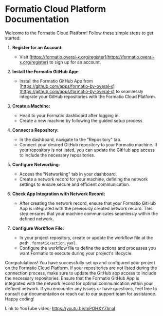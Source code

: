 # Formatio Cloud Platform Documentation

Welcome to the Formatio Cloud Platform! Follow these simple steps to get started:

1. **Register for an Account:**
   - Visit [https://formatio.overal-x.org/register](https://formatio.overal-x.org/register) to sign up for an account.

2. **Install the Formatio GitHub App:**
   - Install the Formatio GitHub App from [https://github.com/apps/formatio-by-overal-x](https://github.com/apps/formatio-by-overal-x) to seamlessly integrate your GitHub repositories with the Formatio Cloud Platform.

3. **Create a Machine:**
   - Head to your Formatio dashboard after logging in.
   - Create a new machine by following the guided setup process.

4. **Connect a Repository:**
   - In the dashboard, navigate to the "Repository" tab.
   - Connect your desired GitHub repository to your Formatio machine. If your repository is not listed, you can update the GitHub app access to include the necessary repositories.

5. **Configure Networking:**
   - Access the "Networking" tab in your dashboard.
   - Create a network record for your machine, defining the network settings to ensure secure and efficient communication.

6. **Check App Integration with Network Record:**
   - After creating the network record, ensure that your Formatio GitHub App is integrated with the previously created network record. This step ensures that your machine communicates seamlessly within the defined network.

7. **Configure Workflow File:**
   - In your project repository, create or update the workflow file at the path `.formatio/action.yaml`.
   - Configure the workflow file to define the actions and processes you want Formatio to execute during your project's lifecycle.

Congratulations! You have successfully set up and configured your project on the Formatio Cloud Platform. If your repositories are not listed during the connection process, make sure to update the GitHub app access to include the necessary repositories. Ensure that the Formatio GitHub App is integrated with the network record for optimal communication within your defined network. If you encounter any issues or have questions, feel free to consult our documentation or reach out to our support team for assistance. Happy coding!

Link to YouTube video; https://youtu.be/mPOHXYZlmaI
